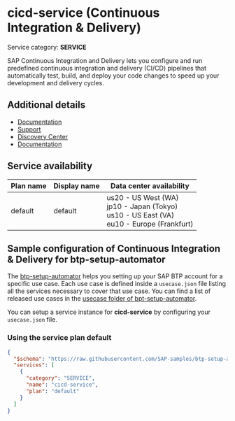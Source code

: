 # **cicd-service** (Continuous Integration & Delivery)

Service category: **SERVICE**

SAP Continuous Integration and Delivery lets you configure and run predefined continuous integration and delivery (CI/CD) pipelines that automatically test, build, and deploy your code changes to speed up your development and delivery cycles.

## Additional details

- [Documentation](https://help.sap.com/docs/CONTINUOUS_DELIVERY?version=Cloud)
- [Support](https://help.sap.com/docs/CONTINUOUS_DELIVERY/99c72101f7ee40d0b2deb4df72ba1ad3/6e10ad426e434180a0c62d4e7b6115bc.html)
- [Discovery Center](https://discovery-center.cloud.sap/serviceCatalog/continuous-integration--delivery?region=all)
- [Documentation](https://help.sap.com/docs/CONTINUOUS_DELIVERY)

## Service availability

| Plan name | Display name | Data center availability  |
|------|----------------|---------------------------|
|  default  |  default  | us20 - US West (WA)<br> jp10 - Japan (Tokyo)<br> us10 - US East (VA)<br> eu10 - Europe (Frankfurt)  |

## Sample configuration of **Continuous Integration & Delivery** for btp-setup-automator

The [btp-setup-automator](https://github.com/SAP-samples/btp-setup-automator) helps you setting up your SAP BTP account for a specific use case. Each use case is defined inside a `usecase.json` file listing all the services necessary to cover that use case. You can find a list of released use cases in the [usecase folder of bpt-setup-automator](https://github.com/SAP-samples/btp-setup-automator/tree/main/usecases).

You can setup a service instance for **cicd-service** by configuring your `usecase.json` file.

### Using the service plan **default**

```json
{
  "$schema": "https://raw.githubusercontent.com/SAP-samples/btp-setup-automator/main/libs/btpsa-usecase.json",
  "services": [
    {
      "category": "SERVICE",
      "name": "cicd-service",
      "plan": "default"
    }
  ]
}
```
